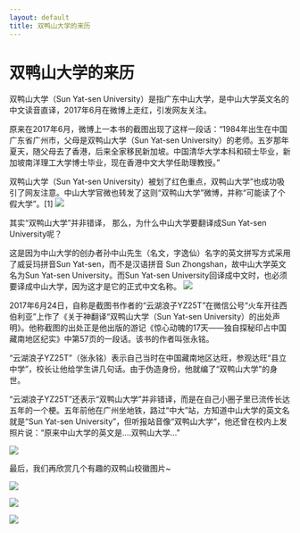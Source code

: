```yaml
---
layout: default
title: 双鸭山大学的来历
---
```


# 双鸭山大学的来历

  双鸭山大学（Sun Yat-sen University）是指广东中山大学，是中山大学英文名的中文读音直译，2017年6月在微博上走红，引发网友关注。

  原来在2017年6月，微博上一本书的截图出现了这样一段话：“1984年出生在中国广东省广州市，父母是双鸭山大学（Sun Yat-sen University）的老师。五岁那年夏天，随父母去了香港，后来全家移民新加坡。中国清华大学本科和硕士毕业，新加坡南洋理工大学博士毕业，现在香港中文大学任助理教授。”

  双鸭山大学（Sun Yat-sen University）被划了红色重点，双鸭山大学”也成功吸引了网友注意。中山大学官微也转发了这则“双鸭山大学”微博，并称“可能读了个假大学”。[1]
![](https://pic.baike.soso.com/ugc/baikepic2/4097/cut-20170626100336-456039104.jpg/300)

  其实“双鸭山大学”并非错译， 那么，为什么中山大学要翻译成Sun Yat-sen University呢？

  这是因为中山大学的创办者孙中山先生（名文，字逸仙）名字的英文拼写方式采用了威妥玛拼音Sun Yat-sen，而不是汉语拼音 Sun Zhongshan，故中山大学英文名为Sun Yat-sen University。而Sun Yat-sen University回译成中文时，也必须要译成中山大学，因为这才是它的正式中文名称。
  ![](https://pic.baike.soso.com/ugc/baikepic2/11046/cut-20180404090157-636999590_jpg_230_172_10473.jpg/300)
  
  2017年6月24日，自称是截图书作者的“云湖浪子YZ25T”在微信公号“火车开往西伯利亚”上作了《关于神翻译“双鸭山大学（Sun Yat-sen University）的出处声明》。他称截图的出处正是他出版的游记《惊心动魄的17天——独自探秘印占中国藏南地区纪实》中第57页的一段话。该书的作者叫张永铭。

  “云湖浪子YZ25T”（张永铭）表示自己当时在中国藏南地区达旺，参观达旺“县立中学”，校长让他给学生讲几句话。由于伪造身份，他就编了“双鸭山大学”的身世。

  “云湖浪子YZ25T”还表示“双鸭山大学”并非错译，而是在自己小圈子里已流传长达五年的一个梗。五年前他在广州坐地铁，路过“中大”站，方知道中山大学的英文名就是“Sun Yat-sen University”，但听报站音像“双鸭山大学”，他还曾在校内上发照片说：“原来中山大学的英文是....双鸭山大学…”

  ![](https://img04.sogoucdn.com/v2/thumb/resize/w/120/h/90/zi/on/iw/90.0/ih/67.5?t=2&url=http%3A%2F%2Fs13.sinaimg.cn%2Fmw690%2F006RASSpzy7cfzbDD8U9c%26690&appid=200524)

  最后，我们再欣赏几个有趣的双鸭山校徽图片~

  ![](https://img02.sogoucdn.com/v2/thumb/resize/w/0/h/90/ir/3/zi/on/ih/67?t=2&appid=200524&url=http%3A%2F%2Fcms-bucket.nosdn.127.net%2Ff96b7c06b4cb41e0a32bba5162d8104d20170626084324.jpeg)

  ![](https://img01.sogoucdn.com/v2/thumb/resize/w/0/h/90/ir/3/zi/on/ih/67?t=2&appid=200524&url=http%3A%2F%2Fcms-bucket.nosdn.127.net%2Fb77326d10a7c4587a0dbed1a458ba16f20170626084327.jpeg)

  ![](https://img01.sogoucdn.com/v2/thumb/resize/w/0/h/90/ir/3/zi/on/ih/67?t=2&appid=200524&url=http%3A%2F%2Fcms-bucket.nosdn.127.net%2F73109fdc2caa487e8e8c101257e991c020170626084330.jpeg)

